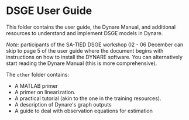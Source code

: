 # DSGE User Guide

This folder contains the user guide, the Dynare Manual, and additional resources to understand and implement DSGE models in Dynare.

*Note:* participants of the SA-TIED DSGE workshop 02 - 06 December can skip to page 5 of the user guide where the document begins with instructions on how to install the DYNARE software. You can alternatively start reading the Dynare Manual (this is more comprehensive).

The `other` folder contains:
- A MATLAB primer
- A primer on linearization.
- A practical tutorial (akin to the one in the training resources).
- A description of Dynare's graph outputs
- A guide to deal with observation equations for estimation
